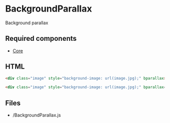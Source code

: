 # BackgroundParallax

Background parallax

## Required components

* [Core](https://github.com/WanSpi/SiteComponents/tree/main/Components/Core)

## HTML

```html
<div class="image" style="background-image: url(image.jpg);" bparallax></div>
```

```html
<div class="image" style="background-image: url(image.jpg);" bparallax="reverse"></div>
```

## Files

* /BackgroundParallax.js
